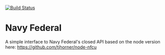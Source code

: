 [![Build Status](https://travis-ci.org/morissette/nfcu.svg?branch=master)](https://travis-ci.org/morissette/nfcu)

# Navy Federal

A simple interface to Navy Federal's closed API based on the node version here:
https://github.com/tjhorner/node-nfcu

